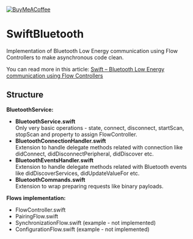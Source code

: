 [![BuyMeACoffee](https://www.buymeacoffee.com/assets/img/guidelines/download-assets-sm-2.svg)](https://www.buymeacoffee.com/WojciechKulik)

# SwiftBluetooth
Implementation of Bluetooth Low Energy communication using Flow Controllers to make asynchronous code clean. 

You can read more in this article: [Swift – Bluetooth Low Energy communication using Flow Controllers](https://wojciechkulik.pl/ios/swift-bluetooth-low-energy-communication-using-flow-controllers)

## Structure

**BluetoothService:**  
* **BluetoothService.swift**  
Only very basic operations - state, connect, disconnect, startScan, stopScan and property to assign FlowController.
* **BluetoothConnectionHandler.swift**  
Extension to handle delegate methods related with connection like didConnect, didDisconnectPeripheral, didDiscover etc.
* **BluetoothEventsHandler.swift**  
Extension to handle delegate methods related with Bluetooth events like didDiscoverServices, didUpdateValueFor etc.
* **BluetoothCommands.swift**  
Extension to wrap preparing requests like binary payloads.


**Flows implementation:**
* FlowController.swift
* PairingFlow.swift
* SynchronizationFlow.swift (example - not implemented)
* ConfigurationFlow.swift (example - not implemented)
